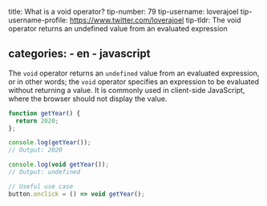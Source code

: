 

title: What is a void operator?
tip-number: 79
tip-username: loverajoel
tip-username-profile: https://www.twitter.com/loverajoel
tip-tldr: The void operator returns an undefined value from an evaluated expression

categories:
    - en
    - javascript
---
The `void` operator returns an `undefined` value from an evaluated expression, or in other words; the `void` operator specifies an expression to be evaluated without returning a value. It is commonly used in client-side JavaScript, where the browser should not display the value.

```js
function getYear() {
  return 2020;
};

console.log(getYear());
// Output: 2020

console.log(void getYear());
// Output: undefined

// Useful use case
button.onclick = () => void getYear();
```
